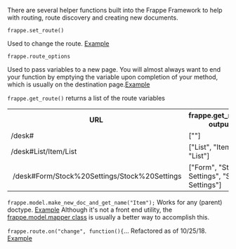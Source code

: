 There are several helper functions built into the Frappe Framework to help with routing, route discovery and creating new documents. 

`frappe.set_route()`

Used to change the route. [Example](https://github.com/frappe/erpnext/blob/096b943b0cab3807777dee933a725299fc810766/erpnext/projects/doctype/project/project.js#L58)

`frappe.route_options`

Used to pass variables to a new page. You will almost always want to end your function by emptying the variable upon completion of your method, which is usually on the destination page.[Example](https://github.com/frappe/erpnext/blob/096b943b0cab3807777dee933a725299fc810766/erpnext/projects/doctype/project/project.js#L55)


`frappe.get_route()` returns a list of the route variables

<table>
<tr><th> URL </th><th> frappe.get_route() output </th>
<tr><td> /desk# </td><td> [""] </td></tr>
<tr><td> /desk#List/Item/List </td><td> ["List", "Item", "List"] </td></tr>
<tr><td>  /desk#Form/Stock%20Settings/Stock%20Settings </td><td> ["Form", "Stock Settings", "Stock Settings"] </td></tr>
</table>

`frappe.model.make_new_doc_and_get_name("Item");` 
Works for any (parent) doctype. [Example](https://github.com/frappe/erpnext/blob/32dc3bf0822517567acc00cf5a8924d9a1eb4ccc/erpnext/stock/doctype/stock_entry/stock_entry.js#L698)
Although it's not a front end utility, the [frappe.model.mapper class](https://github.com/frappe/frappe/blob/develop/frappe/model/mapper.py) is usually a better way to accomplish this. 

`frappe.route.on("change", function(){`... Refactored as of 10/25/18. 
[Example](https://github.com/frappe/frappe/blob/6e13fcf27f7761202e89e3acf77312832793f9b0/frappe/public/js/frappe/router_history.js#L16)